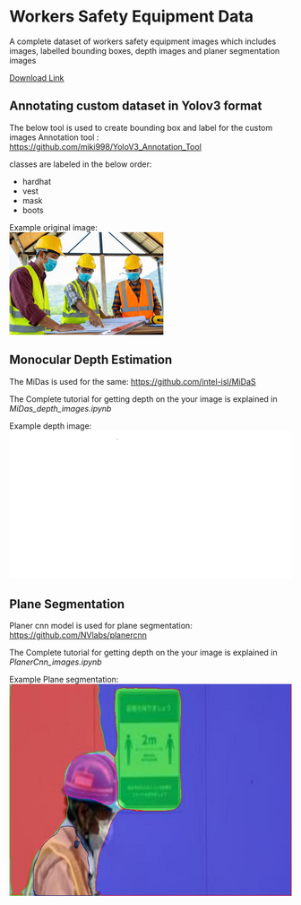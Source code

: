 # Workers Safety Equipment Data

A complete dataset of workers safety equipment images which includes images, labelled bounding boxes, depth images and planer segmentation images

[Download Link](https://drive.google.com/file/d/1-Ct5UoVWq1cFyvZd5X46wNx_HRdgDTxi/view?usp=sharing)

## Annotating custom dataset in Yolov3 format
The below tool is used to create bounding box and label for the custom images
Annotation tool : https://github.com/miki998/YoloV3_Annotation_Tool

classes are labeled in the below order:
* hardhat
* vest
* mask
* boots
  
Example original image: \
![orig](https://github.com/vigneshbabupj/workers_safety_equipment_data/blob/main/example_images/original_image.jpg)


## Monocular Depth Estimation
The MiDas is used for the same:  https://github.com/intel-isl/MiDaS 

The Complete tutorial for getting depth on the your image is explained in *MiDas_depth_images.ipynb*

Example depth image:\
![depth](https://github.com/vigneshbabupj/workers_safety_equipment_data/blob/main/example_images/depth_image.png)


## Plane Segmentation
Planer cnn model is used for plane segmentation: https://github.com/NVlabs/planercnn

The Complete tutorial for getting depth on the your image is explained in *PlanerCnn_images.ipynb*

Example Plane segmentation:\
![plane](https://github.com/vigneshbabupj/workers_safety_equipment_data/blob/main/example_images/Plane_Segmentation.jpg)
